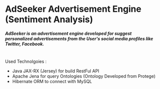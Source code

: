 # AdSeeker Advertisement Engine (Sentiment Analysis)

##### AdSeeker is an advertisement engine developed for suggest personalized advertisements from the User's social media profiles like Twitter, Facebook.
  
\
Used Technolgoies :

- Java JAX-RX (Jersey) for build RestFul API
 - Apache Jena for query Ontologies (Ontology Developed from Protege)
  - Hibernate ORM to connect with MySQL
  